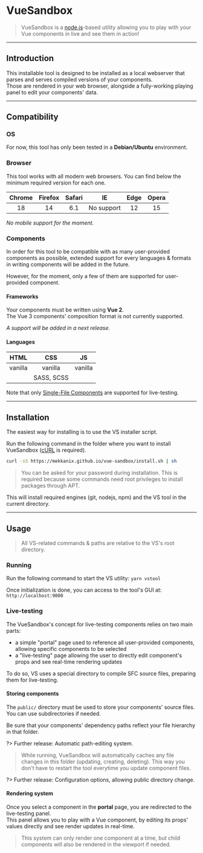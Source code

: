 # VueSandbox

> VueSandbox is a [node.js](https://nodejs.org/en/)-based utility allowing you to play with your Vue components in live and see them in action!

---

## Introduction

This installable tool is designed to be installed as a local webserver that parses and serves compiled versions of your components.  
Those are rendered in your web browser, alongside a fully-working playing panel to edit your components' data.

---

## Compatibility

### OS

For now, this tool has only been tested in a **Debian/Ubuntu** environment.

### Browser

This tool works with all modern web browsers. You can find below the minimum required version
for each one.

| Chrome | Firefox | Safari | IE         | Edge | Opera |
|:------:|:-------:|:------:|:----------:|:----:|:-----:|
| 18     | 14      | 6.1    | No support | 12   | 15    |

*No mobile support for the moment.*

### Components

In order for this tool to be compatible with as many user-provided components as possible, extended support for every languages & formats in writing components will be added in the future.

However, for the moment, only a few of them are supported for user-provided component.

#### Frameworks

Your components must be written using **Vue 2**.  
The Vue 3 components' composition format is not currently supported.

*A support will be added in a next release.*

#### Languages

| HTML    | CSS        | JS       |
|:-------:|:----------:|:--------:|
| vanilla | vanilla    | vanilla  |
|         | SASS, SCSS |          |

Note that only [Single-File Components](https://vuejs.org/v2/guide/single-file-components.html) are supported for live-testing.

---

## Installation

The easiest way for installing is to use the VS installer script.  

Run the following command in the folder where you want to install VueSandbox ([cURL](https://github.com/curl/curl) is required).

```sh
curl -sS https://mekkanix.github.io/vue-sandbox/install.sh | sh
```

> You can be asked for your password during installation. This is required because some commands need root privileges to install packages through APT.

This will install required engines (git, nodejs, npm) and the VS tool in the current directory.

---

## Usage

> All VS-related commands & paths are relative to the VS's root directory.

### Running

Run the following command to start the VS utility: `yarn vstool`

Once initialization is done, you can access to the tool's GUI at: `http://localhost:9000`

### Live-testing

The VueSandbox's concept for live-testing components relies on two main parts:

- a simple "portal" page used to reference all user-provided components, allowing specific components to be selected
- a "live-testing" page allowing the user to directly edit component's props and see real-time rendering updates

To do so, VS uses a special directory to compile SFC source files, preparing them for live-testing.

#### Storing components

The `public/` directory must be used to store your components' source files. You can use subdirectories if needed.

Be sure that your components' dependency paths reflect your file hierarchy in that folder.  

?> Further release: Automatic path-editing system.

> While running, VueSandbox will automatically caches any file changes in this folder (updating, creating, deleting). This way you don't have to restart the tool everytime you update component files.

?> Further release: Configuration options, allowing public directory change.

#### Rendering system

Once you select a component in the **portal** page, you are redirected to the live-testing panel.  
This panel allows you to play with a Vue component, by editing its props' values directly and see render updates in real-time.

> This system can only render one component at a time, but child components will also be rendered in the viewport if needed.
